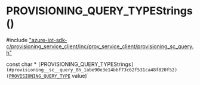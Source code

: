 # PROVISIONING_QUERY_TYPEStrings()

\#include ["azure-iot-sdk-c/provisioning_service_client/inc/prov_service_client/provisioning_sc_query.h"](../iot-c-ref-provisioning-sc-query-h.md)  

const char * `[`PROVISIONING_QUERY_TYPEStrings`](#provisioning__sc__query_8h_1abe90e3e14bbf73c62f531ca48f820f52)(`[`PROVISIONING_QUERY_TYPE`](#provisioning__sc__query_8h_1ad692e96ac3865bb7733e30f2e895ed43) value)`

